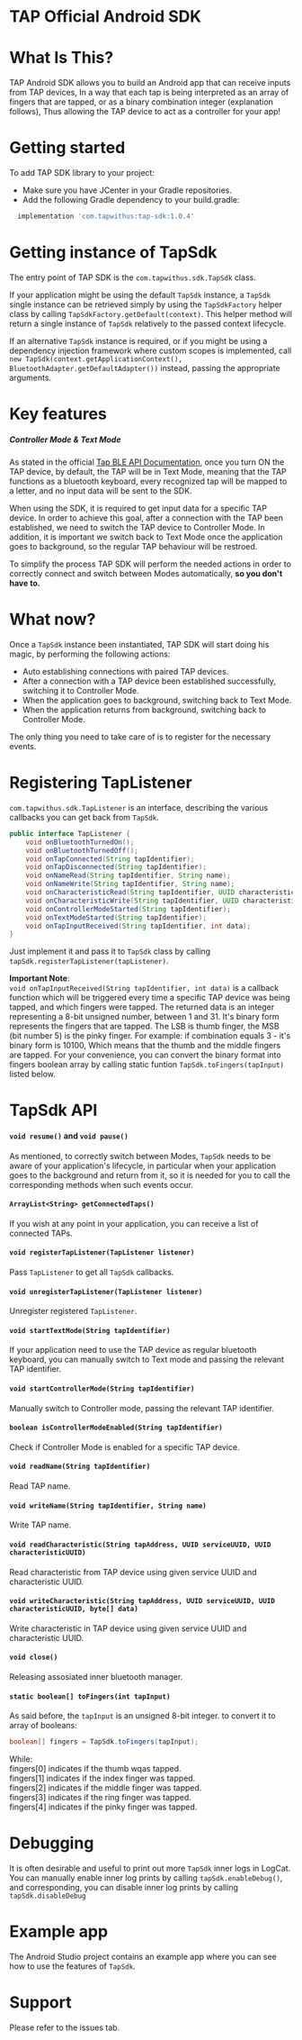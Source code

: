 # TAP Official Android SDK

What Is This?
=============
TAP Android SDK allows you to build an Android app that can receive inputs from TAP devices,
In a way that each tap is being interpreted as an array of fingers that are tapped, or as a binary combination integer (explanation follows), Thus allowing the TAP device to act as a controller for your app!

Getting started
===============
To add TAP SDK library to your project:
- Make sure you have JCenter in your Gradle repositories.
- Add the following Gradle dependency to your build.gradle:
```Groovy
  implementation 'com.tapwithus:tap-sdk:1.0.4'
```

Getting instance of TapSdk
==========================
The entry point of TAP SDK is the `com.tapwithus.sdk.TapSdk` class.

If your application might be using the default `TapSdk` instance, a `TapSdk` single instance can be retrieved simply by using the `TapSdkFactory` helper class by calling `TapSdkFactory.getDefault(context)`. This helper method will return a single instance of `TapSdk` relatively to the passed context lifecycle.

If an alternative `TapSdk` instance is required, or if you might be using a dependency injection framework where custom scopes is implemented, call `new TapSdk(context.getApplicationContext(), BluetoothAdapter.getDefaultAdapter())` instead, passing the appropriate arguments.

Key features
============
##### Controller Mode & Text Mode
As stated in the official [Tap BLE API Documentation](https://www.tapwithus.com/wp-content/uploads/2018/04/TapBLEAPIdocumentation_1_0_0_20180408-1.pdf), once you turn ON the TAP device, by default, the TAP will be in Text Mode, meaning that the TAP functions as a bluetooth keyboard, every recognized tap will be mapped to a letter, and no input data will be sent to the SDK.

When using the SDK, it is required to get input data for a specific TAP device. In order to achieve this goal, after a connection with the TAP been established, we need to switch the TAP device to Controller Mode. In addition, it is important we switch back to Text Mode once the application goes to background, so the regular TAP behaviour will be restroed.

To simplify the process TAP SDK will perform the needed actions in order to correctly connect and switch between Modes automatically, __so you don't have to.__

What now?
=========
Once a `TapSdk` instance been instantiated, TAP SDK will start doing his magic, by performing the following actions:
* Auto establishing connections with paired TAP devices.
* After a connection with a TAP device been established successfully, switching it to Controller Mode.
* When the application goes to background, switching back to Text Mode.
* When the application returns from background, switching back to Controller Mode.

The only thing you need to take care of is to register for the necessary events.

Registering TapListener
=======================
`com.tapwithus.sdk.TapListener` is an interface, describing the various callbacks you can get back from `TapSdk`.

```Java
public interface TapListener {
    void onBluetoothTurnedOn();
    void onBluetoothTurnedOff();
    void onTapConnected(String tapIdentifier);
    void onTapDisconnected(String tapIdentifier);
    void onNameRead(String tapIdentifier, String name);
    void onNameWrite(String tapIdentifier, String name);
    void onCharacteristicRead(String tapIdentifier, UUID characteristic, byte[] data);
    void onCharacteristicWrite(String tapIdentifier, UUID characteristic, byte[] data);
    void onControllerModeStarted(String tapIdentifier);
    void onTextModeStarted(String tapIdentifier);
    void onTapInputReceived(String tapIdentifier, int data);
}
```
Just implement it and pass it to `TapSdk` class by calling `tapSdk.registerTapListener(tapListener)`.

__Important Note__:  
`void onTapInputReceived(String tapIdentifier, int data)` is a callback function which will be triggered every time a specific TAP device was being tapped, and which fingers were tapped. The returned data is an integer representing a 8-bit unsigned number, between 1 and 31. It's binary form represents the fingers that are tapped. The LSB is thumb finger, the MSB (bit number 5) is the pinky finger. For example: if combination equals 3 - it's binary form is 10100, Which means that the thumb and the middle fingers are tapped. For your convenience, you can convert the binary format into fingers boolean array by calling static funtion `TapSdk.toFingers(tapInput)` listed below.

TapSdk API
==========
#### `void resume()` and `void pause()`
As mentioned, to correctly switch between Modes, `TapSdk` needs to be aware of your application's lifecycle, in particular when your application goes to the background and return from it, so it is needed for you to call the corresponding methods when such events occur.

#### `ArrayList<String> getConnectedTaps()`
If you wish at any point in your application, you can receive a list of connected TAPs.

#### `void registerTapListener(TapListener listener)`
Pass `TapListener` to get all `TapSdk` callbacks.

#### `void unregisterTapListener(TapListener listener)`
Unregister registered `TapListener`.

#### `void startTextMode(String tapIdentifier)`
If your application need to use the TAP device as regular bluetooth keyboard, you can manually switch to Text mode and passing the relevant TAP identifier.

#### `void startControllerMode(String tapIdentifier)`
Manually switch to Controller mode, passing the relevant TAP identifier.

#### `boolean isControllerModeEnabled(String tapIdentifier)`
Check if Controller Mode is enabled for a specific TAP device.

#### `void readName(String tapIdentifier)`
Read TAP name.

#### `void writeName(String tapIdentifier, String name)`
Write TAP name.

#### `void readCharacteristic(String tapAddress, UUID serviceUUID, UUID characteristicUUID)`
Read characteristic from TAP device using given service UUID and characteristic UUID.

#### `void writeCharacteristic(String tapAddress, UUID serviceUUID, UUID characteristicUUID, byte[] data)`
Write characteristic in TAP device using given service UUID and characteristic UUID.

#### `void close()`
Releasing assosiated inner bluetooth manager.

#### `static boolean[] toFingers(int tapInput)`
As said before, the `tapInput` is an unsigned 8-bit integer. to convert it to array of booleans:
```Java
boolean[] fingers = TapSdk.toFingers(tapInput);
```
While:  
fingers[0] indicates if the thumb wqas tapped.  
fingers[1] indicates if the index finger was tapped.  
fingers[2] indicates if the middle finger was tapped.  
fingers[3] indicates if the ring finger was tapped.  
fingers[4] indicates if the pinky finger was tapped.

Debugging
=========
It is often desirable and useful to print out more `TapSdk` inner logs in LogCat. You can manually enable inner log prints by calling `tapSdk.enableDebug()`, and corresponding, you can disable inner log prints by calling `tapSdk.disableDebug`

Example app
===========
The Android Studio project contains an example app where you can see how to use the features of `TapSdk`.

Support
===========
Please refer to the issues tab.
